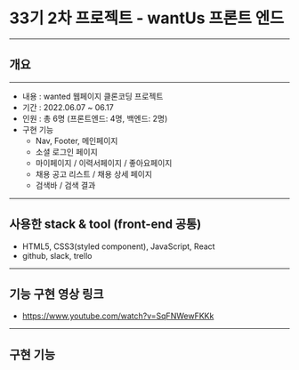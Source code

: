 # 33기 2차 프로젝트 - wantUs 프론트 엔드
***
## 개요 
***
- 내용 : wanted 웹페이지 클론코딩 프로젝트
- 기간 : 2022.06.07 ~ 06.17
- 인원 : 총 6명 (프론트엔드: 4명, 백엔드: 2명)
- 구현 기능
  - Nav, Footer, 메인페이지
  - 소셜 로그인 페이지
  - 마이페이지 / 이력서페이지 / 좋아요페이지
  - 채용 공고 리스트 / 채용 상세 페이지
  - 검색바 / 검색 결과
***
## 사용한 stack & tool (front-end 공통)
- HTML5, CSS3(styled component), JavaScript, React
- github, slack, trello
***
## 기능 구현 영상 링크
- https://www.youtube.com/watch?v=SqFNWewFKKk
***
##  구현 기능
